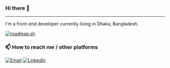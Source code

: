 ### Hi there 👋
---
I'm a front-end developer currently living in Dhaka, Bangladesh.

[![roadmap.sh](https://api.roadmap.sh/v1-badge/wide/6457c58f05999de060bc86c1?variant=dark)](https://roadmap.sh)

### 📫  How to reach me / other platforms
 [![Email](https://img.shields.io/badge/Email-0078D4?style=flat&logo=Microsoft-Outlook&logoColor=white)](mailto:mehedi.hasansjs@gmail.com)
 [![LinkedIn](https://img.shields.io/badge/LinkedIn-0A66C2?style=flat&logo=linkedin&logoColor=white)](https://www.linkedin.com/in/devlikhon/)
